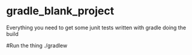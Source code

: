 # gradle_blank_project
Everything you need to get some junit tests written with gradle doing the build

#Run the thing
./gradlew
